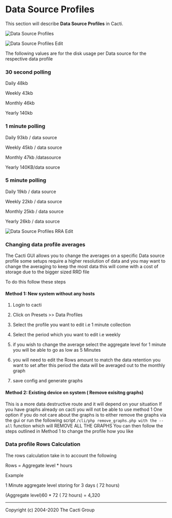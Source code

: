 # Data Source Profiles

This section will describe **Data Source Profiles** in Cacti.

![Data Source Profiles](images/data-source-profiles.png)

![Data Source Profiles Edit](images/data-source-profiles-edit1.png)

The following values are for the disk usage per Data source for the respective
data profile

### 30 second polling

Daily 48kb

Weekly 43kb

Monthly 46kb

Yearly 140kb

### 1 minute polling

Daily 93kb / data source

Weekly 45kb / data source

Monthly 47kb /datasource

Yearly 140KB/data source

### 5 minute polling

Daily 19kb / data source

Weekly 22kb / data source

Monthly 25kb / data source

Yearly 26kb / data source

![Data Source Profiles RRA Edit](images/data-source-profiles-edit2.png)

### Changing data profile averages 

The Cacti GUI allows you to change the averages on a specific Data source profile
some setups require a higher resolution of data and you may want to change the averaging to
keep the most data this will come with a cost of storage due to the bigger sized RRD file

To do this follow these steps

#### Method 1: New system without any hosts

1. Login to cacti

2. Click on Presets >> Data Profiles

3. Select the profile you want to edit i.e 1 minute collection

4. Select the period which you want to edit i.e weekly 

5. if you wish to change the average select the aggregate level for 1 minute you will be able to go as low as 5 Minutes

6. you will need to edit the Rows amount to match the data retention you want to set after this period the data will be 
averaged out to the monthly graph

7. save config and generate graphs


#### Method 2: Existing device on system ( Remove exisitng graphs)

This is a more data destructive route and it will depend on your situation
If you have graphs already on cacti you will not be able to use method 1
One option if you do not care about the graphs is to either remove the graphs via the gui
or run the following script `/cli/php remove_graphs.php with the --all` function which will REMOVE ALL THE GRAPHS
You can then follow the steps outlined in Method 1 to change the profile how you like


### Data profile Rows Calculation

The rows calculation take in to account the following 

Rows = Aggregate level * hours 

Example

1 Minute aggregate level storing for 3 days ( 72 hours) 

(Aggregate level)60 * 72 ( 72 hours) = 4,320

---
Copyright (c) 2004-2020 The Cacti Group
